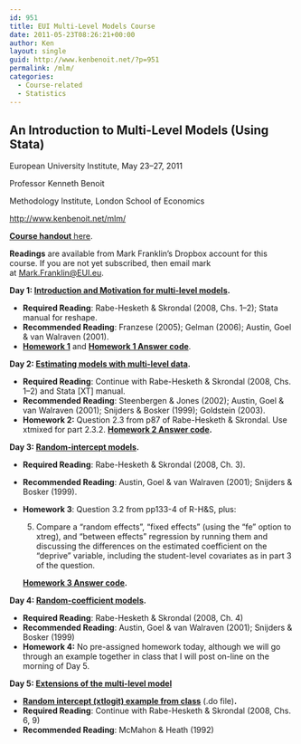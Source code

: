 ```yaml
---
id: 951
title: EUI Multi-Level Models Course
date: 2011-05-23T08:26:21+00:00
author: Ken
layout: single
guid: http://www.kenbenoit.net/?p=951
permalink: /mlm/
categories:
  - Course-related
  - Statistics
---
```

## An Introduction to Multi-Level Models (Using Stata)

European University Institute, May 23–27, 2011
  
Professor Kenneth Benoit
  
Methodology Institute, London School of Economics
  
<http://www.kenbenoit.net/mlm/>

[**Course handout** here](/assets/courses/mlm2011/MLM_EUI_2011_handout.pdf).

**Readings** are available from Mark Franklin&#8217;s Dropbox account for this course. If you are not yet subscribed, then email mark at <Mark.Franklin@EUI.eu>.

**Day 1: [Introduction and Motivation for multi-level models](/assets/courses/mlm2011/MLM_day1.pdf).**

  * **Required Reading**: Rabe-Hesketh & Skrondal (2008, Chs. 1–2); Stata manual for reshape.
  * **Recommended Reading**: Franzese (2005); Gelman (2006); Austin, Goel & van Walraven (2001).
  * **[Homework 1](/assets/courses/mlm2011/MLM_homework_day1.pdf "MLM Homework 1")** and **[Homework 1 Answer code](/assets/courses/mlm2011/MLM_homework_day1_answers.do)**.

**Day 2: [Estimating models with multi-level data](/assets/courses/mlm2011/MLM_day2.pdf).**

  * **Required Reading**: Continue with Rabe-Hesketh & Skrondal (2008, Chs. 1–2) and Stata [XT] manual.
  * **Recommended Reading**: Steenbergen & Jones (2002); Austin, Goel & van Walraven (2001); Snijders & Bosker (1999); Goldstein (2003).
  * **Homework 2:** Question 2.3 from p87 of Rabe-Hesketh & Skrondal. Use xtmixed for part 2.3.2. **[Homework 2 Answer code](/assets/courses/mlm2011/MLM_homework_day2_answers.do).**

**Day 3: [Random-intercept models](/assets/courses/mlm2011/MLM_day3.pdf).**

  * **Required Reading**: Rabe-Hesketh & Skrondal (2008, Ch. 3).
  * **Recommended Reading**: Austin, Goel & van Walraven (2001); Snijders & Bosker (1999).
  * **Homework 3**: Question 3.2 from pp133-4 of R-H&S, plus:
  
    5. Compare a &#8220;random effects&#8221;, &#8220;fixed effects&#8221; (using the &#8220;fe&#8221; option to xtreg), and &#8220;between effects&#8221; regression by running them and discussing the differences on the estimated coefficient on the &#8220;deprive&#8221; variable, including the student-level covariates as in part 3 of the question.
  
    **[Homework 3 Answer code](/assets/courses/mlm2011/MLM_homework_day3_answers.do).**

**Day 4: [Random-coefficient models](/assets/courses/mlm2011/MLM_day4.pdf).**

  * **Required Reading**: Rabe-Hesketh & Skrondal (2008, Ch. 4)
  * **Recommended Reading**: Austin, Goel & van Walraven (2001); Snijders & Bosker (1999)
  * **Homework 4:** No pre-assigned homework today, although we will go through an example together in class that I will post on-line on the morning of Day 5.

**Day 5: [Extensions of the multi-level model](/assets/courses/mlm2011/MLM_day5.pdf)**

  * **[Random intercept (xtlogit) example from class](/assets/courses/mlm2011/day5classcode.do)** (.do file)**.**
  * **Required Reading**: Continue with Rabe-Hesketh & Skrondal (2008, Chs. 6, 9)
  * **Recommended Reading**: McMahon & Heath (1992)

